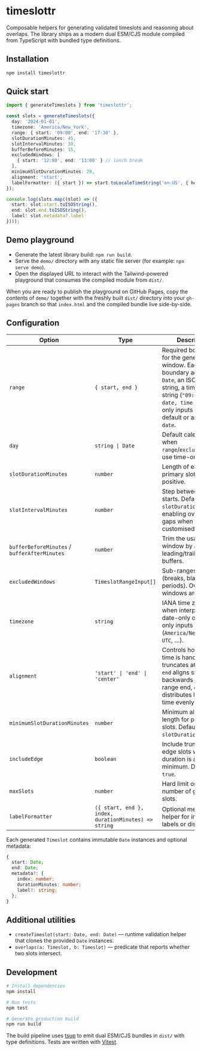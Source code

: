 # timeslottr

Composable helpers for generating validated timeslots and reasoning about overlaps. The library ships as a modern dual ESM/CJS module compiled from TypeScript with bundled type definitions.

## Installation

```bash
npm install timeslottr
```

## Quick start

```ts
import { generateTimeslots } from 'timeslottr';

const slots = generateTimeslots({
  day: '2024-01-01',
  timezone: 'America/New_York',
  range: { start: '09:00', end: '17:30' },
  slotDurationMinutes: 45,
  slotIntervalMinutes: 30,
  bufferBeforeMinutes: 15,
  excludedWindows: [
    { start: '12:00', end: '13:00' } // lunch break
  ],
  minimumSlotDurationMinutes: 20,
  alignment: 'start',
  labelFormatter: ({ start }) => start.toLocaleTimeString('en-US', { hour: 'numeric', minute: '2-digit' })
});

console.log(slots.map((slot) => ({
  start: slot.start.toISOString(),
  end: slot.end.toISOString(),
  label: slot.metadata?.label
})));
```

## Demo playground

- Generate the latest library build: `npm run build`.
- Serve the `demo/` directory with any static file server (for example: `npx serve demo`).
- Open the displayed URL to interact with the Tailwind-powered playground that consumes the compiled module from `dist/`.

When you are ready to publish the playground on GitHub Pages, copy the contents of `demo/` together with the freshly built `dist/` directory into your `gh-pages` branch so that `index.html` and the compiled bundle live side-by-side.

## Configuration

| Option | Type | Description |
| --- | --- | --- |
| `range` | `{ start, end }` | Required boundaries for the generation window. Each boundary accepts a `Date`, an ISO-like string, a time-only string (`"09:00"`), or `{ date, time }`. Time-only inputs need a `day` default or an inline `date`. |
| `day` | `string \| Date` | Default calendar day when `range`/`excludedWindows` use time-only strings. |
| `slotDurationMinutes` | `number` | Length of each primary slot. Must be positive. |
| `slotIntervalMinutes` | `number` | Step between slot starts. Defaults to `slotDurationMinutes`, enabling overlaps or gaps when customised. |
| `bufferBeforeMinutes` / `bufferAfterMinutes` | `number` | Trim the usable window by applying leading/trailing buffers. |
| `excludedWindows` | `TimeslotRangeInput[]` | Sub-ranges to omit (breaks, blackout periods). Overlapping windows are merged. |
| `timezone` | `string` | IANA time zone used when interpreting date-only or time-only inputs (`America/New_York`, `UTC`, …). |
| `alignment` | `'start' \| 'end' \| 'center'` | Controls how leftover time is handled. `start` truncates at the end, `end` aligns slots backwards from the range end, `center` distributes leftover time evenly. |
| `minimumSlotDurationMinutes` | `number` | Minimum allowable length for partial edge slots. Defaults to `slotDurationMinutes`. |
| `includeEdge` | `boolean` | Include truncated edge slots when their duration is above the minimum. Defaults to `true`. |
| `maxSlots` | `number` | Hard limit on the number of generated slots. |
| `labelFormatter` | `({ start, end }, index, durationMinutes) => string` | Optional metadata helper for injecting labels or display text. |

Each generated `Timeslot` contains immutable `Date` instances and optional metadata:

```ts
{
  start: Date;
  end: Date;
  metadata?: {
    index: number;
    durationMinutes: number;
    label?: string;
  };
}
```

## Additional utilities

- `createTimeslot(start: Date, end: Date)` — runtime validation helper that clones the provided `Date` instances.
- `overlaps(a: Timeslot, b: Timeslot)` — predicate that reports whether two slots intersect.

## Development

```bash
# Install dependencies
npm install

# Run tests
npm test

# Generate production build
npm run build
```

The build pipeline uses [tsup](https://github.com/egoist/tsup) to emit dual ESM/CJS bundles in `dist/` with type definitions. Tests are written with [Vitest](https://vitest.dev/).
